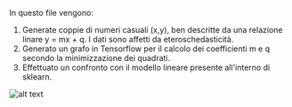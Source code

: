 In questo file vengono:

1) Generate coppie di numeri casuali (x,y), ben descritte da una relazione linare y = mx + q. I dati sono affetti da eteroschedasticità.
2) Generato un grafo in Tensorflow per il calcolo dei coefficienti m e q secondo la minimizzazione dei quadrati. 
3) Effettuato un confronto con il modello lineare presente all'interno di sklearn.

![alt text](https://www.bing.com/th?id=OIP.N5w1ZR-lmWHm4D76SjmGygHaGP&pid=Api&w=1140&h=962&rs=1&p=0)
